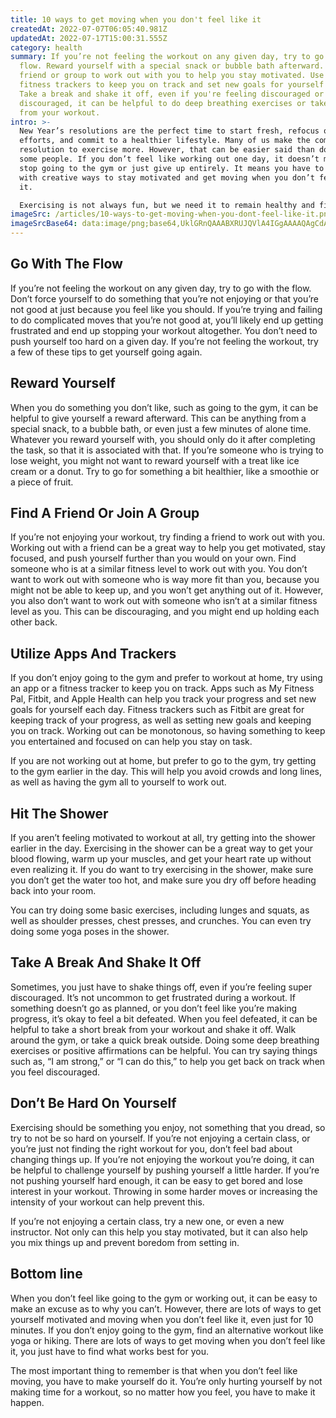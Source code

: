 ```yaml
---
title: 10 ways to get moving when you don't feel like it
createdAt: 2022-07-07T06:05:40.981Z
updatedAt: 2022-07-17T15:00:31.555Z
category: health
summary: If you’re not feeling the workout on any given day, try to go with the
  flow. Reward yourself with a special snack or bubble bath afterward. Find a
  friend or group to work out with you to help you stay motivated. Use apps and
  fitness trackers to keep you on track and set new goals for yourself each day.
  Take a break and shake it off, even if you're feeling discouraged or
  discouraged, it can be helpful to do deep breathing exercises or take a break
  from your workout.
intro: >-
  New Year’s resolutions are the perfect time to start fresh, refocus our
  efforts, and commit to a healthier lifestyle. Many of us make the common
  resolution to exercise more. However, that can be easier said than done for
  some people. If you don’t feel like working out one day, it doesn’t mean you
  stop going to the gym or just give up entirely. It means you have to come up
  with creative ways to stay motivated and get moving when you don’t feel like
  it. 

  Exercising is not always fun, but we need it to remain healthy and fit. While some people love sweating in their favorite gym class, others avoid workouts because they know how much they hate them. While exercise can be difficult at times, there are lots of different ways you can make moving more fun so that it becomes second nature and something you no longer dread.
imageSrc: /articles/10-ways-to-get-moving-when-you-dont-feel-like-it.png
imageSrcBase64: data:image/png;base64,UklGRnQAAABXRUJQVlA4IGgAAAAQAgCdASoKAAoAAUAmJbACdAEUnGh67PbQAP7yEzGLjED7qgDz219i5wL2PwdbrQ75FWAaHxakWL/8HkCO8Stit/kXky/b3xRHzxTfqXKLsYd/5ha6fX69Ze/YVMZ//1gbc9fxMQAAAA==
---
```


## Go With The Flow

If you’re not feeling the workout on any given day, try to go with the flow. Don’t force yourself to do something that you’re not enjoying or that you’re not good at just because you feel like you should. If you’re trying and failing to do complicated moves that you’re not good at, you’ll likely end up getting frustrated and end up stopping your workout altogether.
You don’t need to push yourself too hard on a given day. If you’re not feeling the workout, try a few of these tips to get yourself going again.

## Reward Yourself

When you do something you don’t like, such as going to the gym, it can be helpful to give yourself a reward afterward. This can be anything from a special snack, to a bubble bath, or even just a few minutes of alone time. Whatever you reward yourself with, you should only do it after completing the task, so that it is associated with that.
If you’re someone who is trying to lose weight, you might not want to reward yourself with a treat like ice cream or a donut. Try to go for something a bit healthier, like a smoothie or a piece of fruit.

## Find A Friend Or Join A Group

If you’re not enjoying your workout, try finding a friend to work out with you. Working out with a friend can be a great way to help you get motivated, stay focused, and push yourself further than you would on your own.
Find someone who is at a similar fitness level to work out with you. You don’t want to work out with someone who is way more fit than you, because you might not be able to keep up, and you won’t get anything out of it. However, you also don’t want to work out with someone who isn’t at a similar fitness level as you. This can be discouraging, and you might end up holding each other back.

## Utilize Apps And Trackers

If you don’t enjoy going to the gym and prefer to workout at home, try using an app or a fitness tracker to keep you on track. Apps such as My Fitness Pal, Fitbit, and Apple Health can help you track your progress and set new goals for yourself each day. Fitness trackers such as Fitbit are great for keeping track of your progress, as well as setting new goals and keeping you on track. Working out can be monotonous, so having something to keep you entertained and focused on can help you stay on task.

If you are not working out at home, but prefer to go to the gym, try getting to the gym earlier in the day. This will help you avoid crowds and long lines, as well as having the gym all to yourself to work out.

## Hit The Shower

If you aren’t feeling motivated to workout at all, try getting into the shower earlier in the day. Exercising in the shower can be a great way to get your blood flowing, warm up your muscles, and get your heart rate up without even realizing it. If you do want to try exercising in the shower, make sure you don’t get the water too hot, and make sure you dry off before heading back into your room.

You can try doing some basic exercises, including lunges and squats, as well as shoulder presses, chest presses, and crunches. You can even try doing some yoga poses in the shower.

## Take A Break And Shake It Off

Sometimes, you just have to shake things off, even if you’re feeling super discouraged. It’s not uncommon to get frustrated during a workout. If something doesn’t go as planned, or you don’t feel like you’re making progress, it’s okay to feel a bit defeated.
When you feel defeated, it can be helpful to take a short break from your workout and shake it off. Walk around the gym, or take a quick break outside. Doing some deep breathing exercises or positive affirmations can be helpful. You can try saying things such as, “I am strong,” or “I can do this,” to help you get back on track when you feel discouraged.

## Don’t Be Hard On Yourself

Exercising should be something you enjoy, not something that you dread, so try to not be so hard on yourself. If you’re not enjoying a certain class, or you’re just not finding the right workout for you, don’t feel bad about changing things up.
If you’re not enjoying the workout you’re doing, it can be helpful to challenge yourself by pushing yourself a little harder. If you’re not pushing yourself hard enough, it can be easy to get bored and lose interest in your workout. Throwing in some harder moves or increasing the intensity of your workout can help prevent this.

If you’re not enjoying a certain class, try a new one, or even a new instructor. Not only can this help you stay motivated, but it can also help you mix things up and prevent boredom from setting in.

## Bottom line

When you don’t feel like going to the gym or working out, it can be easy to make an excuse as to why you can’t. However, there are lots of ways to get yourself motivated and moving when you don’t feel like it, even just for 10 minutes. If you don’t enjoy going to the gym, find an alternative workout like yoga or hiking. There are lots of ways to get moving when you don’t feel like it, you just have to find what works best for you.

The most important thing to remember is that when you don’t feel like moving, you have to make yourself do it. You’re only hurting yourself by not making time for a workout, so no matter how you feel, you have to make it happen.

